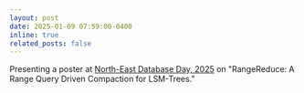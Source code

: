 ```yaml
---
layout: post
date: 2025-01-09 07:59:00-0400
inline: true
related_posts: false
---
```


Presenting a poster at [North-East Database Day, 2025](https://nedbday.github.io/2025/) on "RangeReduce: A Range Query Driven Compaction for LSM-Trees."